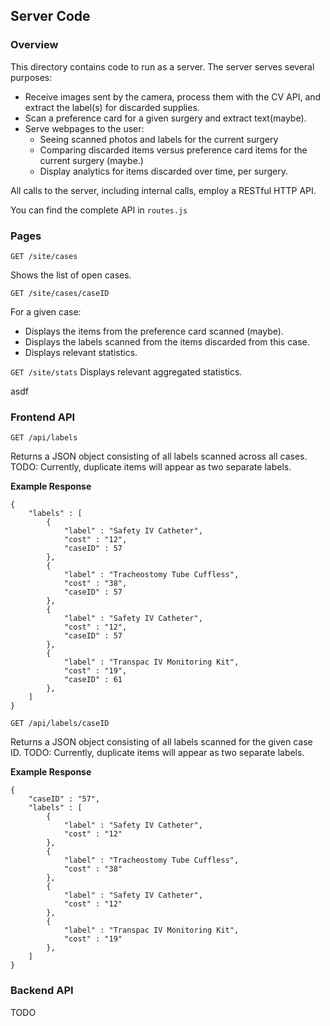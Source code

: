 ## Server Code

### Overview
This directory contains code to run as a server. The server serves several purposes:

* Receive images sent by the camera, process them with the CV API, and extract the label(s) for discarded supplies.
* Scan a preference card for a given surgery and extract text(maybe).
* Serve webpages to the user:
  * Seeing scanned photos and labels for the current surgery
  * Comparing discarded items versus preference card items for the current surgery (maybe.)
  * Display analytics for items discarded over time, per surgery.

All calls to the server, including internal calls, employ a RESTful HTTP API.

You can find the complete API in `routes.js`

### Pages
`GET /site/cases`

Shows the list of open cases.

`GET /site/cases/caseID`

For a given case:

  * Displays the items from the preference card scanned (maybe).
  * Displays the labels scanned from the items discarded from this case.
  * Displays relevant statistics.

`GET /site/stats`
Displays relevant aggregated statistics.

asdf

### Frontend API
`GET /api/labels`

Returns a JSON object consisting of all labels scanned across all cases.
TODO: Currently, duplicate items will appear as two separate labels.

__Example Response__

```
{
	"labels" : [
		{ 
			"label" : "Safety IV Catheter",
			"cost" : "12",
			"caseID" : 57
		},
		{ 
			"label" : "Tracheostomy Tube Cuffless",
			"cost" : "38",
			"caseID" : 57
		},
		{ 
			"label" : "Safety IV Catheter",
			"cost" : "12",
			"caseID" : 57
		},
		{ 
			"label" : "Transpac IV Monitoring Kit",
			"cost" : "19",
			"caseID" : 61
		},
	]
}
```

`GET /api/labels/caseID`

Returns a JSON object consisting of all labels scanned for the given case ID.
TODO: Currently, duplicate items will appear as two separate labels.

__Example Response__

```
{
	"caseID" : "57",
	"labels" : [
		{ 
			"label" : "Safety IV Catheter",
			"cost" : "12"
		},
		{ 
			"label" : "Tracheostomy Tube Cuffless",
			"cost" : "38"
		},
		{ 
			"label" : "Safety IV Catheter",
			"cost" : "12"
		},
		{ 
			"label" : "Transpac IV Monitoring Kit",
			"cost" : "19"
		},
	]
}
```


### Backend API
TODO